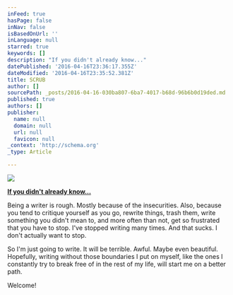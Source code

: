 ```yaml
---
inFeed: true
hasPage: false
inNav: false
isBasedOnUrl: ''
inLanguage: null
starred: true
keywords: []
description: "If you didn't already know..."
datePublished: '2016-04-16T23:36:17.355Z'
dateModified: '2016-04-16T23:35:52.381Z'
title: SCRUB
author: []
sourcePath: _posts/2016-04-16-030ba807-6ba7-4017-b68d-96b6b0d19ded.md
published: true
authors: []
publisher:
  name: null
  domain: null
  url: null
  favicon: null
_context: 'http://schema.org'
_type: Article

---
```

![](https://the-grid-user-content.s3-us-west-2.amazonaws.com/8c83c86a-8c9b-488f-92e7-dd7d0e48f6f3.jpg)

[**If you didn't already know...**][0]

Being a writer is rough. Mostly because of the insecurities. Also, because you tend to critique yourself as you go, rewrite things, trash them, write something you didn't mean to, and more often than not, get so frustrated that you have to stop. I've stopped writing many times. And that sucks. I don't actually want to stop.

So I'm just going to write. It will be terrible. Awful. Maybe even beautiful. Hopefully, writing without those boundaries I put on myself, like the ones I constantly try to break free of in the rest of my life, will start me on a better path.

Welcome!

[0]: https://app.thegrid.io/posts/273399ce-cca4-4047-b4f1-d981271f2530/null